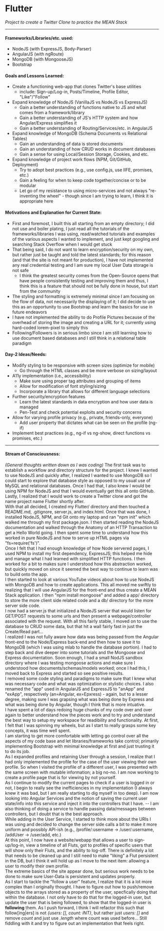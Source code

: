 # Flutter
_Project to create a Twitter Clone to practice the MEAN Stack_
--- --- --- --- --- --- --- --- --- --- --- ---
#### Frameworks/Libraries/etc. used:
+ NodeJS (with ExpressJS, Body-Parser)
+ AngularJS (with ngRoute)
+ MongoDB (with MongooseJS)
+ Bootstrap

#### Goals and Lessons Learned:
+ Create a functioning web-app that clones Twitter's base utilities
  + include: Sign-up/Log-in, Posts/Timeline, Profile Editor, "Like"/"Follow"
+ Expand knowledge of NodeJS (VanillaJS vs NodeJS vs ExpressJS)
  + Gain a better understanding of functions native to JS and what comes from a framework/library
  + Gain a better understanding of JS's HTTP system and how Angular/Express simplifies it
  + Gain a better understanding of Routing/Services/etc. in AngularJS
+ Expand knowledge of MongoDB (Schema Documents vs Relational Tables)
  + Gain an understanding of data is stored documents
  + Gain an understanding of how CRUD works in document databases
  + Gain a sense for using Local/Session Storage, Cookies, and etc.
+ Expand knowledge of project work flows (NPM, Git/GitHub, Deployment)
  + Try to adopt best practices (e.g., use config.js, use IIFE, promises, etc.)
  + Gain a feeling for when to keep code together/concise or to be modular
  + Let go of my resistance to using micro-services and not always "re-inventing the wheel" - though since I am trying to learn, I think it is appropriate here

#### Motivations and Explanation for Current State:
+ First and foremost, I built this all starting from an empty directory; I did not use and boiler plating, I just read all the tutorials of the frameworks/libraries I was using, read/watched tutorials and examples of the various aspects I wanted to implement, and just kept googling and searching Stack Overflow when I would get stuck
+ That being said, I do not want to learn encryption/security on my own, but rather just be taught and told the latest standards; for this reason (and that the site is not meant for production), I have not implemented any real credential testing and I am sure my local User Data storage is not safe
  + I think the greatest security comes from the Open-Source opens that have people consistently testing and improving them and thus, I think this is a feature that should not be fully done in house, but start from the community
+ The styling and formatting is extremely minimal since I am focusing on the flow of data, not necessarily the displaying of it; I did decide to use this as an opportunity to use Bootstrap and learn the basics for use in future endeavors
+ I have not implemented the ability to do Profile Pictures because of the overhead of storing the image and creating a URL for it; currently using hard-coded lorem-pixel to simply this
+ Following/Followers is in serious limbo since I am still learning how to use document based databases and I still think in a relational table paradigm

#### Day-2 Ideas/Needs:
+ Modify styling to be responsive with screen sizes (optimize for mobile)
  + Go through the HTML classes and be more verbose on sizing/layout
+ A11y implementation (i.e., accessibility)
  + Make sure using proper tag attributes and grouping of items
  + Allow for modification of font styling/sizing
  + Incorporate a library that allows for different language selections
+ Further security/encryption features
  + Learn the latest standards in data encryption and how user data is managed
  + Pen-Test and check potential exploits and security concerns
+ Allow for varying profile privacy (e.g., private, friends-only, everyone)
  + Add user property that dictates what can be seen on the profile (ng-if)
+ Implement best practices (e.g., ng-if vs ng-show, direct functions vs promises, etc.)

--- --- --- --- --- --- --- --- --- --- --- ---
#### Stream of Consciousness:
_(General thoughts written down as I was coding)_
The first task was to establish a workflow and directory structure for the project. I knew I wanted to use NodeJS and quickly after, I realized I wanted to use MongoDB so I could start to explore that database style as opposed to my usual use of MySQL and relational databases. Once I had that, I also knew I would be using NPM for NodeJS and that I would eventually get this all onto GitHub. Lastly, I realized that I would work to create a Twitter clone and got the name project name Flutter shortly after.  
With that all decided, I created my Flutter/ directory and then touched a README.md, .gitignore, server.js, and index.html. Once that was done, I installed NodeJS, NPM, and Git onto my laptop and ran "npm init" which walked me through my first package.json. I then started reading the NodeJS documentation and walked through the Anatomy of an HTTP Transaction to get a Hello World going. I then spent some time to understand how this worked in pure NodeJS and how to serve up HTML pages via "fs=require('fs')".  
Once I felt that I had enough knowledge of how Node servered pages, I used NPM to install my first dependency, ExpressJS; this helped me hide and manage what I had learned with simplified HTTP functions. I then worked for a bit to makes sure I understood how this abstraction worked, but quickly moved on since it seemed the best way to continue to learn was to build onto the app.  
I then started to look at various YouTube videos about how to use NodeJS with MongoDB and how to create applications. This all moved me swiftly to realizing that I will use AngularJS for the front-end and thus create a MEAN Stack application. I then "npm install mongoose" and added a app/ directory to store the more client side related code and a db/ directory for the more server side code.  
I now had a server.js that initialized a NodeJS server that would listen for GET/POST requests to some urls and then present a webpage/controller associated with the request. With all this fairly stable, I moved on to use the database to CRUD some data, but that hit a wall fairly fast in just the Create/Read part...  
I realized I was not fully aware how data was being passed from the Angular front-end to the Node/Express back-end and then how to save it to MongoDB (which I was using mlab to handle the database portion). I had to step back and dive deeper into some tutorials and the Mongoose and Express documentation. Soon enough, I had a small NodJS sandbox directory where I was testing mongoose actions and make sure I understood how documents/schemas/models worked; once I had this, I moved back to Express and started so see positive results.  
I removed some code styling and paradigms to make sure that I knew what was necessary code and what was optimization or stylistic choices. I also renamed the "app" used in AngularJS and ExpressJS to "anApp" and "exApp", respectively (an=Angular, ex=Epxress) - again, but to a lesser degree, making sure I was grapsing what was being done by Express and what was being done by Angular, though I think that is more intuative.  
I have spent a lot of days redoing huge chunks of my code over and over again to better understand how the pieces work and to try and understand the best way to setup my workspace for readibility and functionality. At first, I felt that I was spinning my wheels, but as I start to really grasps some key concepts, it was time well spent.  
I am starting to get more comfortable with letting go control over all the aspects of my code base and let libraries/frameworks take control; primarily implementing Bootstrap with minimal knowledge at first and just trusting it to do its job.  
As I expanded profiles and retaining User through a session, I realize that I had only implemented the profile for the case of the user viewing their own profile. So when I visited the profile of a different user, I was presented with the same screen with mutable information; a big no-no. I am now working to create a profile page that is for viewing by not yourself.  
As I continue to modify the current pages to check if a user is logged in or not, I begin to really see the inefficiencies in my implementation (I always knew it was bad, but I am really starting to dig myself in too deep). I am now looking into Angular Services and the notion of saving the current user state/info into this service and inject it into the controllers that I have. -- I am also thinking of doing a service to handle passing data/messages between controllers, but I doubt that is the best approach.  
While adding in the User Service, I started to think more about the URIs I was using and decided to change the server side calls a bit to make it more uniform and possibly API-ish (e.g., /profile/:username -> /user/:username, /addUser -> /user/add, etc.)  
At this point, I now have a website/webapp that allows a user to sign-up/log-in, view a timeline of all Fluts, got to profiles of specific users that will show only their Fluts, and the ability to log-off. There is definitely a lot that needs to be cleaned up and I still need to make "liking" a Flut persistent in the DB, but I think it will hold up as I move to the next item: allowing a user to modify their own profile.  
The extreme basics of the site appear done, but serious work needs to be done to make sure User-Data is persistent and updates properly.  
As I start to tackle the "follow a user" feature, I realize that it is a lot more complex than I originally thought. I have to figure out how to push/remove objects to the arrays stored as a property of the user, specfically doing that within the database. I not only have to do that for the logged-in user, but update the user that is being followed, to show that the logged-in user is **following** them. As I push forward, I think I will refactor this such that follow[ing|ers] is not _{users: [], count: INT}_, but rather just _users: []_ and remove _count_ and just use _.length_ where count was used before... Still fiddling with it and try to figure out an implementation that feels right.  
